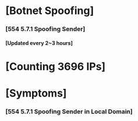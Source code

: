 # [Botnet Spoofing]
### [554 5.7.1 Spoofing Sender]
#### [Updated every 2~3 hours]

# [Counting 3696 IPs]

# [Symptoms] 
###   [554 5.7.1 Spoofing Sender in Local Domain]
